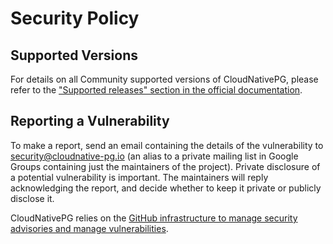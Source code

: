 # Security Policy

## Supported Versions

For details on all Community supported versions of CloudNativePG, please refer to the
["Supported releases" section in the official documentation](https://cloudnative-pg.io/documentation/current/supported_releases/).

## Reporting a Vulnerability

To make a report, send an email containing the details of the vulnerability to
security@cloudnative-pg.io (an alias to a private mailing list in Google Groups
containing just the maintainers of the project). Private disclosure of a potential
vulnerability is important. The maintainers will reply acknowledging the report,
and decide whether to keep it private or publicly disclose it.

CloudNativePG relies on the
[GitHub infrastructure to manage security advisories and manage vulnerabilities](https://github.com/cloudnative-pg/cloudnative-pg/security).

